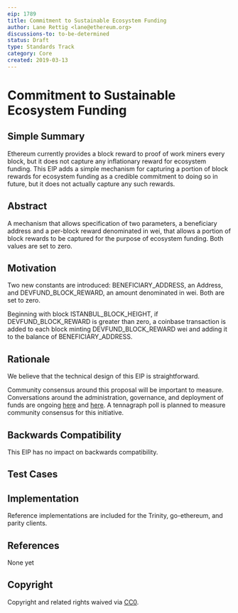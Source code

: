 ```yaml
---
eip: 1789
title: Commitment to Sustainable Ecosystem Funding
author: Lane Rettig <lane@ethereum.org>
discussions-to: to-be-determined
status: Draft
type: Standards Track
category: Core
created: 2019-03-13
---
```


# Commitment to Sustainable Ecosystem Funding

## Simple Summary
<!--"If you can't explain it simply, you don't understand it well enough." Provide a simplified and layman-accessible explanation of the EIP.-->

Ethereum currently provides a block reward to proof of work miners every block, but it does not capture any inflationary reward for ecosystem funding. This EIP adds a simple mechanism for capturing a portion of block rewards for ecosystem funding as a credible commitment to doing so in future, but it does not actually capture any such rewards.

## Abstract
<!--A short (~200 word) description of the technical issue being addressed.-->

A mechanism that allows specification of two parameters, a beneficiary address and a per-block reward denominated in wei, that allows a portion of block rewards to be captured for the purpose of ecosystem funding. Both values are set to zero.

## Motivation
<!--The motivation is critical for EIPs that want to change the Ethereum protocol. It should clearly explain why the existing protocol specification is inadequate to address the problem that the EIP solves. EIP submissions without sufficient motivation may be rejected outright.—>

In order for Ethereum to succeed, it needs talented, motivated researchers and developers to continue to develop and maintain the platform. Those talented researchers and developers deserve to be paid fairly for their work. At present there is no mechanism in the Ethereum ecosystem that rewards R&D teams fairly for their work on the platform.

We recognize that, while technically trivial, the real challenge in inflation-based funding is social: how to fairly capture, govern, and distribute block rewards. It will take time to work out the answer to these questions. For this reason, this EIP only seeks to make a credible commitment on the part of core developers to securing the funding they need to keep Ethereum alive and healthy by adding a mechanism to do so, but the actual amount of rewards captured remains at zero, i.e., there is no change at present to Ethereum’s economics. Raising the amount captured above zero would require a future EIP.

## Specification
<!--The technical specification should describe the syntax and semantics of any new feature. The specification should be detailed enough to allow competing, interoperable implementations for any of the current Ethereum platforms (go-ethereum, parity, cpp-ethereum, ethereumj, ethereumjs, and [others](https://github.com/ethereum/wiki/wiki/Clients)).-->

Two new constants are introduced: BENEFICIARY_ADDRESS, an Address, and DEVFUND_BLOCK_REWARD, an amount denominated in wei. Both are set to zero.

Beginning with block ISTANBUL_BLOCK_HEIGHT, if DEVFUND_BLOCK_REWARD is greater than zero, a coinbase transaction is added to each block minting DEVFUND_BLOCK_REWARD wei and adding it to the balance of BENEFICIARY_ADDRESS.

## Rationale
<!--The rationale fleshes out the specification by describing what motivated the design and why particular design decisions were made. It should describe alternate designs that were considered and related work, e.g. how the feature is supported in other languages. The rationale may also provide evidence of consensus within the community, and should discuss important objections or concerns raised during discussion.-->

We believe that the technical design of this EIP is straightforward.

Community consensus around this proposal will be important to measure.  Conversations around the administration, governance, and deployment of funds  are ongoing [here](https://github.com/ethereum/EIPs/issues/1789) and [here](https://github.com/gitcoinco/ERC-1789/issues).  A tennagraph poll is planned to measure community consensus for this initiative.

## Backwards Compatibility

This EIP has no impact on backwards compatibility.

## Test Cases
<!--Test cases for an implementation are mandatory for EIPs that are affecting consensus changes. Other EIPs can choose to include links to test cases if applicable.-->

## Implementation
<!--The implementations must be completed before any EIP is given status "Final", but it need not be completed before the EIP is accepted. While there is merit to the approach of reaching consensus on the specification and rationale before writing code, the principle of "rough consensus and running code" is still useful when it comes to resolving many discussions of API details.-->

Reference implementations are included for the Trinity, go-ethereum, and parity clients.

## References

None yet

## Copyright
Copyright and related rights waived via [CC0](https://creativecommons.org/publicdomain/zero/1.0/).
